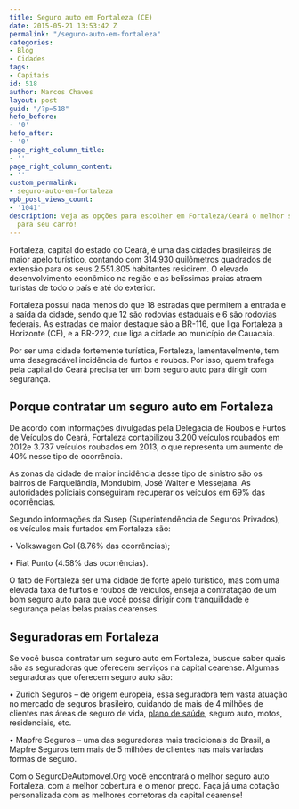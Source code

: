 ```yaml
---
title: Seguro auto em Fortaleza (CE)
date: 2015-05-21 13:53:42 Z
permalink: "/seguro-auto-em-fortaleza"
categories:
- Blog
- Cidades
tags:
- Capitais
id: 518
author: Marcos Chaves
layout: post
guid: "/?p=518"
hefo_before:
- '0'
hefo_after:
- '0'
page_right_column_title:
- ''
page_right_column_content:
- ''
custom_permalink:
- seguro-auto-em-fortaleza
wpb_post_views_count:
- '1041'
description: Veja as opções para escolher em Fortaleza/Ceará o melhor seguro auto
  para seu carro!
---
```


Fortaleza, capital do estado do Ceará, é uma das cidades brasileiras de maior apelo turístico, contando com 314.930 quilômetros quadrados de extensão para os seus 2.551.805 habitantes residirem. O elevado desenvolvimento econômico na região e as belíssimas praias atraem turistas de todo o país e até do exterior.

Fortaleza possui nada menos do que 18 estradas que permitem a entrada e a saída da cidade, sendo que 12 são rodovias estaduais e 6 são rodovias federais. As estradas de maior destaque são a BR-116, que liga Fortaleza a Horizonte (CE), e a BR-222, que liga a cidade ao município de Cauacaia.

Por ser uma cidade fortemente turística, Fortaleza, lamentavelmente, tem uma desagradável incidência de furtos e roubos. Por isso, quem trafega pela capital do Ceará precisa ter um bom seguro auto para dirigir com segurança.

## Porque contratar um seguro auto em Fortaleza

De acordo com informações divulgadas pela Delegacia de Roubos e Furtos de Veículos do Ceará, Fortaleza contabilizou 3.200 veículos roubados em 2012e 3.737 veículos roubados em 2013, o que representa um aumento de 40% nesse tipo de ocorrência.

As zonas da cidade de maior incidência desse tipo de sinistro são os bairros de Parquelândia, Mondubim, José Walter e Messejana. As autoridades policiais conseguiram recuperar os veículos em 69% das ocorrências.
  
Segundo informações da Susep (Superintendência de Seguros Privados), os veículos mais furtados em Fortaleza são:
  
• Volkswagen Gol (8.76% das ocorrências);
  
• Fiat Punto (4.58% das ocorrências).

O fato de Fortaleza ser uma cidade de forte apelo turístico, mas com uma elevada taxa de furtos e roubos de veículos, enseja a contratação de um bom seguro auto para que você possa dirigir com tranquilidade e segurança pelas belas praias cearenses.

## Seguradoras em Fortaleza

Se você busca contratar um seguro auto em Fortaleza, busque saber quais são as seguradoras que oferecem serviços na capital cearense. Algumas seguradoras que oferecem seguro auto são:

• Zurich Seguros – de origem europeia, essa seguradora tem vasta atuação no mercado de seguros brasileiro, cuidando de mais de 4 milhões de clientes nas áreas de seguro de vida, <a href="http://www.planodesaude.net/" target="_blank">plano de saúde</a>, seguro auto, motos, residenciais, etc.
  
• Mapfre Seguros – uma das seguradoras mais tradicionais do Brasil, a Mapfre Seguros tem mais de 5 milhões de clientes nas mais variadas formas de seguro.

Com o SeguroDeAutomovel.Org você encontrará o melhor seguro auto Fortaleza, com a melhor cobertura e o menor preço. Faça já uma cotação personalizada com as melhores corretoras da capital cearense!